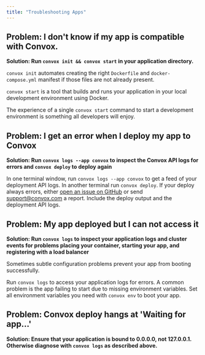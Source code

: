 ```yaml
---
title: "Troubleshooting Apps"
---
```

## Problem: I don't know if my app is compatible with Convox.

**Solution: Run `convox init && convox start` in your application directory.**

`convox init` automates creating the right `Dockerfile` and `docker-compose.yml` manifest if those files are not already present.

`convox start` is a tool that builds and runs your application in your local development environment using Docker.

The experience of a single `convox start` command to start a development environment is something all developers will enjoy.

## Problem: I get an error when I deploy my app to Convox

**Solution: Run `convox logs --app convox` to inspect the Convox API logs for errors and `convox deploy` to deploy again**

In one terminal window, run `convox logs --app convox` to get a feed of your deployment API logs. In another terminal run `convox deploy`. If your deploy always errors, either [open an issue on GitHub](https://github.com/convox/kernel/issues) or send support@convox.com a report. Include the deploy output and the deployment API logs.

## Problem: My app deployed but I can not access it

**Solution: Run `convox logs` to inspect your application logs and cluster events for problems placing your container, starting your app, and registering with a load balancer**

Sometimes subtle configuration problems prevent your app from booting successfully.

Run `convox logs` to access your application logs for errors. A common problem is the app failing to start due to missing environment variables. Set all environment variables you need with `convox env` to boot your app.

## Problem: Convox deploy hangs at 'Waiting for app...'

**Solution: Ensure that your application is bound to 0.0.0.0, not 127.0.0.1. Otherwise diagnose with `convox logs` as described above.**
